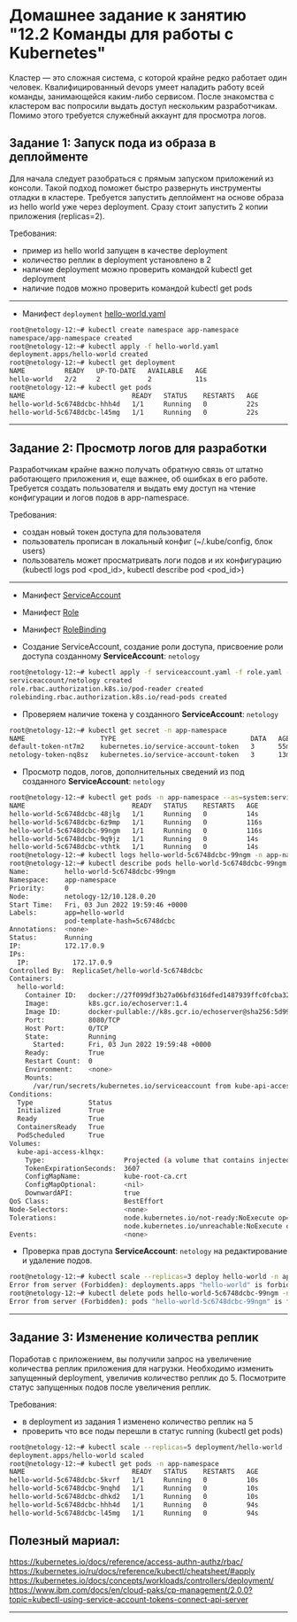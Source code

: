 # Домашнее задание к занятию "12.2 Команды для работы с Kubernetes"
Кластер — это сложная система, с которой крайне редко работает один человек. Квалифицированный devops умеет наладить работу всей команды, занимающейся каким-либо сервисом.
После знакомства с кластером вас попросили выдать доступ нескольким разработчикам. Помимо этого требуется служебный аккаунт для просмотра логов.

## Задание 1: Запуск пода из образа в деплойменте
Для начала следует разобраться с прямым запуском приложений из консоли. Такой подход поможет быстро развернуть инструменты отладки в кластере. Требуется запустить деплоймент на основе образа из hello world уже через deployment. Сразу стоит запустить 2 копии приложения (replicas=2). 

Требования:
 * пример из hello world запущен в качестве deployment
 * количество реплик в deployment установлено в 2
 * наличие deployment можно проверить командой kubectl get deployment
 * наличие подов можно проверить командой kubectl get pods

- - -

* Манифест `deployment` [hello-world.yaml](./hello-world.yaml)
```bash
root@netology-12:~# kubectl create namespace app-namespace
namespace/app-namespace created
root@netology-12:~# kubectl apply -f hello-world.yaml
deployment.apps/hello-world created
root@netology-12:~# kubectl get deployment
NAME          READY   UP-TO-DATE   AVAILABLE   AGE
hello-world   2/2     2            2           11s
root@netology-12:~# kubectl get pods
NAME                           READY   STATUS    RESTARTS   AGE
hello-world-5c6748dcbc-hhh4d   1/1     Running   0          22s
hello-world-5c6748dcbc-l45mg   1/1     Running   0          22s
```
- - -

## Задание 2: Просмотр логов для разработки
Разработчикам крайне важно получать обратную связь от штатно работающего приложения и, еще важнее, об ошибках в его работе. 
Требуется создать пользователя и выдать ему доступ на чтение конфигурации и логов подов в app-namespace.

Требования: 
 * создан новый токен доступа для пользователя
 * пользователь прописан в локальный конфиг (~/.kube/config, блок users)
 * пользователь может просматривать логи подов и их конфигурацию (kubectl logs pod <pod_id>, kubectl describe pod <pod_id>)

- - - 
* Манифест [ServiceAccount](./serviceaccount.yaml)
* Манифест [Role](./role.yml)
* Манифест [RoleBinding](role-binding.yaml)

* Создание ServiceAccount, создание роли доступа, присвоение роли доступа созданному **ServiceAccount**: `netology`
```bash
root@netology-12:~# kubectl apply -f serviceaccount.yaml -f role.yaml -f role-binding.yaml -n app-namespace
serviceaccount/netology created
role.rbac.authorization.k8s.io/pod-reader created
rolebinding.rbac.authorization.k8s.io/read-pods created
```
* Проверяем наличие токена у созданного **ServiceAccount**: `netology`
```bash
root@netology-12:~# kubectl get secret -n app-namespace
NAME                   TYPE                                  DATA   AGE
default-token-nt7m2    kubernetes.io/service-account-token   3      55m
netology-token-nq8sz   kubernetes.io/service-account-token   3      13m
```

* Просмотр подов, логов, дополнительных сведений из под созданного **ServiceAccount**: `netology`
```bash
root@netology-12:~# kubectl get pods -n app-namespace --as=system:serviceaccount:app-namespace:netology
NAME                           READY   STATUS    RESTARTS   AGE
hello-world-5c6748dcbc-48jlg   1/1     Running   0          14s
hello-world-5c6748dcbc-6z9mp   1/1     Running   0          116s
hello-world-5c6748dcbc-99ngm   1/1     Running   0          116s
hello-world-5c6748dcbc-9q9jz   1/1     Running   0          14s
hello-world-5c6748dcbc-vthtk   1/1     Running   0          14s
root@netology-12:~# kubectl logs hello-world-5c6748dcbc-99ngm -n app-namespace --as=system:serviceaccount:app-namespace:netology
root@netology-12:~# kubectl describe pods hello-world-5c6748dcbc-99ngm -n app-namespace --as=system:serviceaccount:app-namespace:netology
Name:         hello-world-5c6748dcbc-99ngm
Namespace:    app-namespace
Priority:     0
Node:         netology-12/10.128.0.20
Start Time:   Fri, 03 Jun 2022 19:59:46 +0000
Labels:       app=hello-world
              pod-template-hash=5c6748dcbc
Annotations:  <none>
Status:       Running
IP:           172.17.0.9
IPs:
  IP:           172.17.0.9
Controlled By:  ReplicaSet/hello-world-5c6748dcbc
Containers:
  hello-world:
    Container ID:   docker://27f099df3b27a06bfd316dfed1487939ffc0fcba32b86d9ad79de063ecbf065f
    Image:          k8s.gcr.io/echoserver:1.4
    Image ID:       docker-pullable://k8s.gcr.io/echoserver@sha256:5d99aa1120524c801bc8c1a7077e8f5ec122ba16b6dda1a5d3826057f67b9bcb
    Port:           8080/TCP
    Host Port:      0/TCP
    State:          Running
      Started:      Fri, 03 Jun 2022 19:59:48 +0000
    Ready:          True
    Restart Count:  0
    Environment:    <none>
    Mounts:
      /var/run/secrets/kubernetes.io/serviceaccount from kube-api-access-klhqx (ro)
Conditions:
  Type              Status
  Initialized       True
  Ready             True
  ContainersReady   True
  PodScheduled      True
Volumes:
  kube-api-access-klhqx:
    Type:                    Projected (a volume that contains injected data from multiple sources)
    TokenExpirationSeconds:  3607
    ConfigMapName:           kube-root-ca.crt
    ConfigMapOptional:       <nil>
    DownwardAPI:             true
QoS Class:                   BestEffort
Node-Selectors:              <none>
Tolerations:                 node.kubernetes.io/not-ready:NoExecute op=Exists for 300s
                             node.kubernetes.io/unreachable:NoExecute op=Exists for 300s
Events:                      <none>
```
* Проверка прав доступа **ServiceAccount**: `netology` на редактирование и удаление подов.
```bash
root@netology-12:~# kubectl scale --replicas=3 deploy hello-world -n app-namespace --as=system:serviceaccount:app-namespace:netology
Error from server (Forbidden): deployments.apps "hello-world" is forbidden: User "system:serviceaccount:app-namespace:netology" cannot get resource "deployments" in API group "apps" in the namespace "app-namespace"
root@netology-12:~# kubectl delete pods hello-world-5c6748dcbc-99ngm -n app-namespace --as=system:serviceaccount:app-namespace:netology
Error from server (Forbidden): pods "hello-world-5c6748dcbc-99ngm" is forbidden: User "system:serviceaccount:app-namespace:netology" cannot delete resource "pods" in API group "" in the namespace "app-namespace"
```
- - -

## Задание 3: Изменение количества реплик 
Поработав с приложением, вы получили запрос на увеличение количества реплик приложения для нагрузки. Необходимо изменить запущенный deployment, увеличив количество реплик до 5. Посмотрите статус запущенных подов после увеличения реплик. 

Требования:
 * в deployment из задания 1 изменено количество реплик на 5
 * проверить что все поды перешли в статус running (kubectl get pods)

```bash
root@netology-12:~# kubectl scale --replicas=5 deployment/hello-world -n app-namespace
deployment.apps/hello-world scaled
root@netology-12:~# kubectl get pods -n app-namespace
NAME                           READY   STATUS    RESTARTS   AGE
hello-world-5c6748dcbc-5kvrf   1/1     Running   0          10s
hello-world-5c6748dcbc-9nqhd   1/1     Running   0          10s
hello-world-5c6748dcbc-dhkd2   1/1     Running   0          10s
hello-world-5c6748dcbc-hhh4d   1/1     Running   0          94s
hello-world-5c6748dcbc-l45mg   1/1     Running   0          94s
```

## Полезный мариал:
https://kubernetes.io/docs/reference/access-authn-authz/rbac/  
https://kubernetes.io/ru/docs/reference/kubectl/cheatsheet/#apply
https://kubernetes.io/docs/concepts/workloads/controllers/deployment/
https://www.ibm.com/docs/en/cloud-paks/cp-management/2.0.0?topic=kubectl-using-service-account-tokens-connect-api-server

---
